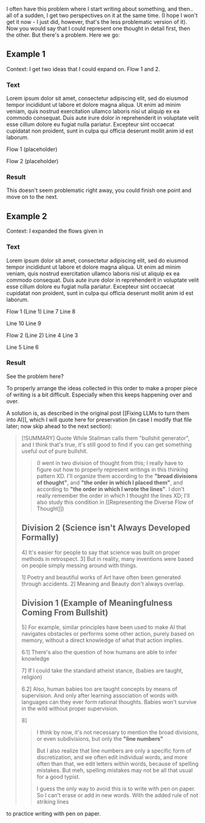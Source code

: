 I often have this problem where I start writing about something, and then.. all of a sudden, I get two perspectives on it at the same time. (I hope I won't get it now - I just did, however, that's the less problematic version of it). Now you would say that I could represent one thought in detail first, then the other. But there's a problem. Here we go:

## Example 1

Context: I get two ideas that I could expand on. Flow 1 and 2.
### Text
Lorem ipsum dolor sit amet, consectetur adipiscing elit, sed do eiusmod tempor incididunt ut labore et dolore magna aliqua. Ut enim ad minim veniam, quis nostrud exercitation ullamco laboris nisi ut aliquip ex ea commodo consequat. Duis aute irure dolor in reprehenderit in voluptate velit esse cillum dolore eu fugiat nulla pariatur. Excepteur sint occaecat cupidatat non proident, sunt in culpa qui officia deserunt mollit anim id est laborum.

Flow 1 (placeholder)

Flow 2 (placeholder)
### Result
This doesn't seem problematic right away, you could finish one point and move on to the next.
## Example 2

Context: I expanded the flows given in 
### Text
Lorem ipsum dolor sit amet, consectetur adipiscing elit, sed do eiusmod tempor incididunt ut labore et dolore magna aliqua. Ut enim ad minim veniam, quis nostrud exercitation ullamco laboris nisi ut aliquip ex ea commodo consequat. Duis aute irure dolor in reprehenderit in voluptate velit esse cillum dolore eu fugiat nulla pariatur. Excepteur sint occaecat cupidatat non proident, sunt in culpa qui officia deserunt mollit anim id est laborum.

Flow 1 (Line 1)
Line 7
Line 8

Line 10
Line 9

Flow 2 (Line 2)
Line 4
Line 3

Line 5
Line 6
### Result
See the problem here?

To properly arrange the ideas collected in this order to make a proper piece of writing is a bit difficult. Especially when this keeps happening over and over.

A solution is, as described in the original post [[Fixing LLMs to turn them into AI]], which I will quote here for preservation (in case I modify that file later; now skip ahead to the next section):

> [!SUMMARY] Quote
> While Stallman calls them "bullshit generator", and I think that's true, it's still good to find if you can get something useful out of pure bullshit.
> 
> > (I went in two division of thought from this; I really have to figure out how to properly represent writings in this thinking pattern XD. I'll organize them according to the **"broad divisions of thought"**, and **"the order in which I placed them"**, and according to **"the order in which I wrote the lines"**. I don't really remember the order in which I thought the lines XD; I'll also study this condition in [[Representing the Diverse Flow of Thought]])
> ## Division 2 (Science isn't Always Developed Formally)
> 4] It's easier for people to say that science was built on proper methods in retrospect.
> 3] But in reality, many inventions were based on people simply messing around with things.
> 
> 1] Poetry and beautiful works of Art have often been generated through accidents.
> 2] Meaning and Beauty don't always overlap.
> ## Division 1 (Example of Meaningfulness Coming From Bullshit)
> 5] For example, similar principles have been used to make AI that navigates obstacles or performs some other action, purely based on memory, without a direct knowledge of what that action implies.
> 
> 6.1] There's also the question of how humans are able to infer knowledge
> 
> 7] If I could take the standard atheist stance, (babies are taught, religion)
> 
> 6.2] Also, human babies too are taught concepts by means of supervision. And only after learning association of words with languages can they ever form rational thoughts. Babies won't survive in the wild without proper supervision.
> 
> 8]
> 
> > I think by now, it's not necessary to mention the broad divisions, or even subdivisions, but only the **"line numbers"**
> > 
> > But I also realize that line numbers are only a specific form of discretization, and we often edit individual words, and more often than that, we edit letters within words, because of spelling mistakes. But meh, spelling mistakes may not be all that usual for a good typist.
> > 
> > I guess the only way to avoid this is to write with pen on paper. So I can't erase or add in new words. With the added rule of not striking lines

to practice writing with pen on paper. 